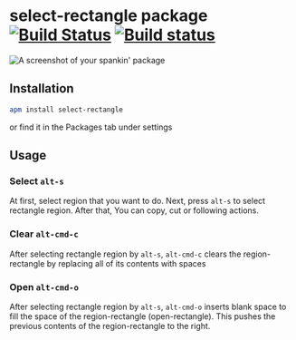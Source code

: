 # select-rectangle package [![Build Status](https://travis-ci.org/hmatsuda/select-rectangle.svg?branch=master)](https://travis-ci.org/hmatsuda/select-rectangle) [![Build status](https://ci.appveyor.com/api/projects/status/ocqrj3udf4ta6oky/branch/master)](https://ci.appveyor.com/api/projects/status/ocqrj3udf4ta6oky/branch/master)
![A screenshot of your spankin' package](http://cl.ly/image/3I2C2k232e10/select-rectangle.gif)

## Installation
```sh
apm install select-rectangle
```
or find it in the Packages tab under settings

## Usage
### Select `alt-s`
At first, select region that you want to do.
Next, press `alt-s` to select rectangle region.
After that, You can copy, cut or following actions. 

### Clear `alt-cmd-c`
After selecting rectangle region by `alt-s`, `alt-cmd-c` clears the region-rectangle by replacing all of its contents with spaces

### Open `alt-cmd-o`
After selecting rectangle region by `alt-s`, `alt-cmd-o` inserts blank space to fill the space of the region-rectangle (open-rectangle). This pushes the previous contents of the region-rectangle to the right. 
